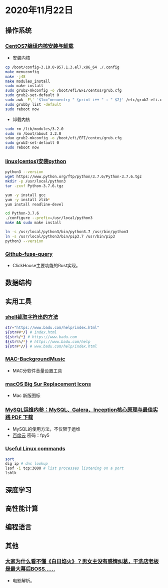 # 2020年11月22日

## 操作系统

### [CentOS7编译内核安装与卸载](https://blog.csdn.net/Namcodream521/article/details/85487236)

* 安装内核

```bash
cp /boot/config-3.10.0-957.1.3.el7.x86_64 ./.config
make menuconfig
make -j48
make modules_install
sudo make install
sudo grub2-mkconfig -o /boot/efi/EFI/centos/grub.cfg
sudo grub2-set-default 0
sudo awk -F\' '$1=="menuentry " {print i++ " : " $2}' /etc/grub2-efi.cfg
sudo grubby list -default
sudo reboot now
```

* 卸载内核

```bash
sudo rm /lib/modules/3.2.0
sudo rm /boot/about 3.2.0
sduo grub2-mkconfig -o /boot/efi/EFI/centos/grub.cfg
sudo grub2-set-default 0
sudo reboot now
```

### [linux(centos)安装python](https://zhuanlan.zhihu.com/p/137904053)

```bash
python3 --version
wget https://www.python.org/ftp/python/3.7.6/Python-3.7.6.tgz
mkdir -p /usr/local/python3
tar -zxvf Python-3.7.6.tgz

yum -y install gcc
yum -y install zlib*
yum install readline-devel

cd Python-3.7.6
./configure --prefix=/usr/local/python3
make && sudo make install

ln -s /usr/local/python3/bin/python3.7 /usr/bin/python3
ln -s /usr/local/python3/bin/pip3.7 /usr/bin/pip3
python3 --version
```

### [Github-fuse-query](https://github.com/datafusedev/fuse-query)

* ClickHouse主要功能的Rust实现。

## 数据结构

## 实用工具

### [shell截取字符串的方法](https://www.jianshu.com/p/4ceca1a2d265)

```bash
str="https://www.badu.com/help/index.html"
${str##*/} # index.html
${str%/*} # https://www.badu.com
${str%%/*} # https://www.badu.com/help
${str#*//} # www.badu.com/help/index.html
```

### [MAC-BackgroundMusic](https://github.com/kyleneideck/BackgroundMusic/releases)

* MAC分软件音量设置工具

### [macOS Big Sur Replacement Icons](https://macosicons.com/)

* Mac 新版图标

### [MySQL运维内参：MySQL、Galera、Inception核心原理与最佳实践 PDF 下载](http://www.java1234.com/a/javabook/database/2017/0712/8421.html)

* MySQL的使用方法，不仅限于运维
* [百度云](https://pan.baidu.com/s/1dWuznC) 密码：fpy5

### [Useful Linux commands](https://dev.to/laxmanvijay/useful-linux-commands-3g9m)

```bash
sort
dig ip # dns lookup
lsof -i tcp:3000 # list processes listening on a port
lsblk
```

## 深度学习

## 高性能计算

## 编程语言

## 其他

### [大家为什么看不懂《白日焰火》？男女主没有感情纠葛，干洗店老板是最大幕后BOSS......](https://zhuanlan.zhihu.com/p/32339699)

* 电影解析。
